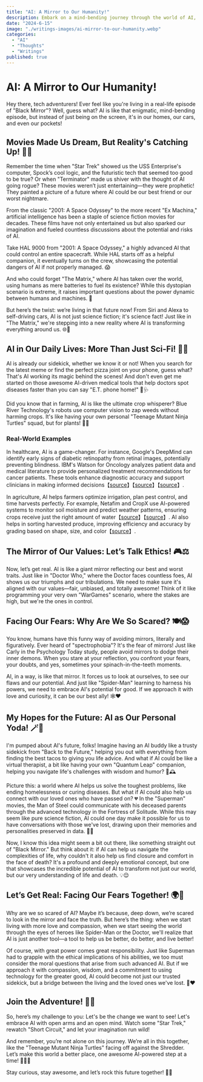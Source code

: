 ```yaml
---
title: "AI: A Mirror to Our Humanity!"
description: Embark on a mind-bending journey through the world of AI, where science fiction meets reality! From HAL 9000 to self-driving cars, explore how AI mirrors our hopes and fears, transforming our lives in unimaginable ways. Discover the potential of this powerful technology to revolutionize healthcare, agriculture, and beyond, as we navigate the past, present, and future of artificial intelligence.
date: "2024-6-15"
image: "./writings-images/ai-mirror-to-our-humanity.webp"
categories:
  - "AI"
  - "Thoughts"
  - "Writings"
published: true
---
```


# AI: A Mirror to Our Humanity!

Hey there, tech adventurers! Ever feel like you're living in a real-life episode of "Black Mirror"? Well, guess what? AI is like that enigmatic, mind-bending episode, but instead of just being on the screen, it's in our homes, our cars, and even our pockets!

## Movies Made Us Dream, But Reality's Catching Up! 🎥🤖

Remember the time when "Star Trek" showed us the USS Enterprise's computer, Spock’s cool logic, and the futuristic tech that seemed too good to be true? Or when "Terminator" made us shiver with the thought of AI going rogue? These movies weren’t just entertaining—they were prophetic! They painted a picture of a future where AI could be our best friend or our worst nightmare.

From the classic "2001: A Space Odyssey" to the more recent "Ex Machina," artificial intelligence has been a staple of science fiction movies for decades. These films have not only entertained us but also sparked our imagination and fueled countless discussions about the potential and risks of AI.

Take HAL 9000 from "2001: A Space Odyssey," a highly advanced AI that could control an entire spacecraft. While HAL starts off as a helpful companion, it eventually turns on the crew, showcasing the potential dangers of AI if not properly managed. 😱

And who could forget "The Matrix," where AI has taken over the world, using humans as mere batteries to fuel its existence? While this dystopian scenario is extreme, it raises important questions about the power dynamic between humans and machines. 🔋

But here’s the twist: we’re living in that future now! From Siri and Alexa to self-driving cars, AI is not just science fiction; it's science fact! Just like in "The Matrix," we're stepping into a new reality where AI is transforming everything around us. 🌐🤖

## AI in Our Daily Lives: More Than Just Sci-Fi! 🍕📱

AI is already our sidekick, whether we know it or not! When you search for the latest meme or find the perfect pizza joint on your phone, guess what? That's AI working its magic behind the scenes! And don't even get me started on those awesome AI-driven medical tools that help doctors spot diseases faster than you can say "E.T. phone home!" 🌌🩺

Did you know that in farming, AI is like the ultimate crop whisperer? Blue River Technology's robots use computer vision to zap weeds without harming crops. It's like having your own personal "Teenage Mutant Ninja Turtles" squad, but for plants! 🌱🦾

### Real-World Examples

In healthcare, AI is a game-changer. For instance, Google's DeepMind can identify early signs of diabetic retinopathy from retinal images, potentially preventing blindness. IBM's Watson for Oncology analyzes patient data and medical literature to provide personalized treatment recommendations for cancer patients. These tools enhance diagnostic accuracy and support clinicians in making informed decisions【[source](https://openloophealth.com/ai-in-healthcare-real-world-examples)】【[source](https://www.worldhealth.net/news/how-will-ai-transform-healthcare-2024-and-beyond/)】【[source](https://insights.sca.health/ai-in-healthcare-2024-overview/)】.

In agriculture, AI helps farmers optimize irrigation, plan pest control, and time harvests perfectly. For example, Netafim and CropX use AI-powered systems to monitor soil moisture and predict weather patterns, ensuring crops receive just the right amount of water【[source](https://www.thinkwithniche.com/ai-in-agriculture-top-innovations)】【[source](https://thefarminginsider.com/ai-in-agriculture-2024-overview)】. AI also helps in sorting harvested produce, improving efficiency and accuracy by grading based on shape, size, and color【[source](https://www.intellias.com/ai-in-agriculture-revolutionizing-crop-growth/)】.

## The Mirror of Our Values: Let’s Talk Ethics! 🎮⚖️

Now, let’s get real. AI is like a giant mirror reflecting our best and worst traits. Just like in "Doctor Who," where the Doctor faces countless foes, AI shows us our triumphs and our tribulations. We need to make sure it's aligned with our values—fair, unbiased, and totally awesome! Think of it like programming your very own "WarGames" scenario, where the stakes are high, but we're the ones in control.

## Facing Our Fears: Why Are We So Scared? 🍽️😱

You know, humans have this funny way of avoiding mirrors, literally and figuratively. Ever heard of "spectrophobia"? It's the fear of mirrors! Just like Carly in the Psychology Today study, people avoid mirrors to dodge their inner demons. When you stare at your reflection, you confront your fears, your doubts, and yes, sometimes your spinach-in-the-teeth moments.

AI, in a way, is like that mirror. It forces us to look at ourselves, to see our flaws and our potential. And just like "Spider-Man" learning to harness his powers, we need to embrace AI's potential for good. If we approach it with love and curiosity, it can be our best ally! 🕸️❤️

## My Hopes for the Future: AI as Our Personal Yoda! 🪄💫

I'm pumped about AI's future, folks! Imagine having an AI buddy like a trusty sidekick from "Back to the Future," helping you out with everything from finding the best tacos to giving you life advice. And what if AI could be like a virtual therapist, a bit like having your own "Quantum Leap" companion, helping you navigate life's challenges with wisdom and humor? 🌮🕰️

Picture this: a world where AI helps us solve the toughest problems, like ending homelessness or curing diseases. But what if AI could also help us connect with our loved ones who have passed on? 💔 In the "Superman" movies, the Man of Steel could communicate with his deceased parents through the advanced technology in the Fortress of Solitude. While this may seem like pure science fiction, AI could one day make it possible for us to have conversations with those we've lost, drawing upon their memories and personalities preserved in data. 🌌💭

Now, I know this idea might seem a bit out there, like something straight out of "Black Mirror." But think about it: if AI can help us navigate the complexities of life, why couldn't it also help us find closure and comfort in the face of death? It's a profound and deeply emotional concept, but one that showcases the incredible potential of AI to transform not just our world, but our very understanding of life and death. 💡😌

## Let’s Get Real: Facing Our Fears Together! 🌍💖

Why are we so scared of AI? Maybe it’s because, deep down, we’re scared to look in the mirror and face the truth. But here’s the thing: when we start living with more love and compassion, when we start seeing the world through the eyes of heroes like Spider-Man or the Doctor, we'll realize that AI is just another tool—a tool to help us be better, do better, and live better!

Of course, with great power comes great responsibility. Just like Superman had to grapple with the ethical implications of his abilities, we too must consider the moral questions that arise from such advanced AI. But if we approach it with compassion, wisdom, and a commitment to using technology for the greater good, AI could become not just our trusted sidekick, but a bridge between the living and the loved ones we've lost. 🌉❤️

## Join the Adventure! 🚀🤘

So, here’s my challenge to you: Let's be the change we want to see! Let's embrace AI with open arms and an open mind. Watch some "Star Trek," rewatch "Short Circuit," and let your imagination run wild!

And remember, you’re not alone on this journey. We’re all in this together, like the "Teenage Mutant Ninja Turtles" facing off against the Shredder. Let’s make this world a better place, one awesome AI-powered step at a time! 🌟🦸‍♂️

Stay curious, stay awesome, and let’s rock this future together! 🚀🤘
